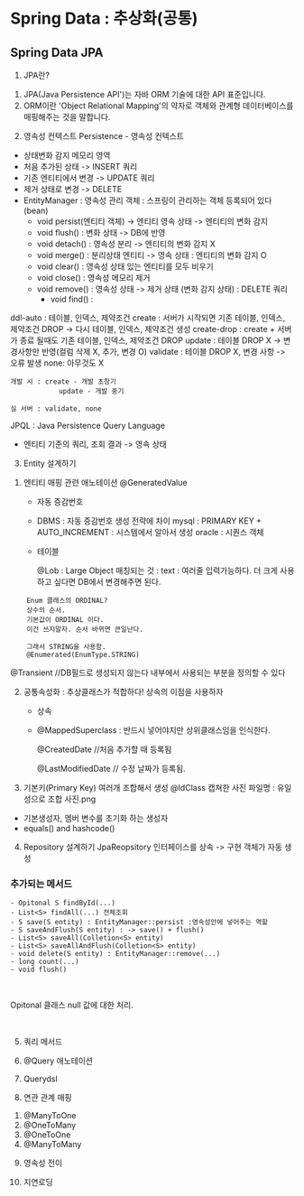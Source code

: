 # Spring Data : 추상화(공통)
## Spring Data JPA

1. JPA란?
1) JPA(Java Persistence API')는 자바 ORM 기술에 대한 API 표준입니다.
2) ORM이란 'Object Relational Mapping'의 약자로 객체와 관계형 데이터베이스를 매핑해주는 것을 말합니다.

2. 영속성 컨텍스트
   Persistence  - 영속성 컨텍스트
- 상태변화 감지 메모리 영역
- 처음 추가된 상태 -> INSERT 쿼리
- 기존 엔티티에서 변경 -> UPDATE 쿼리
- 제거 상태로 변경 -> DELETE
- EntityManager : 영속성 관리 객체 : 스프링이 관리하는 객체 등록되어 있다(bean)
  - void persist(엔티티 객체)  -> 엔티티 영속 상태 -> 엔티티의 변화 감지
  - void flush() : 변화 상태 -> DB에 반영
  - void detach() : 영속성 분리 -> 엔티티의 변화 감지 X
  - void merge() : 분리상태 엔티티 -> 영속 상태 : 엔티티의 변화 감지 O
  - void clear() : 영속성 상태 있는 엔티티를 모두 비우기
  - void close() : 영속성 메모리 제거
  - void remove() : 영속성 상태 -> 제거 상태 (변화 감지 상태) : DELETE 쿼리
	- void find() :

ddl-auto : 테이블, 인덱스, 제약조건
create : 서버가 시작되면 기존 테이블, 인덱스, 제약조건 DROP -> 다시 테이블, 인덱스, 제약조건 생성
create-drop : create + 서버가 종료 될때도 기존 테이블, 인덱스, 제약조건 DROP
update : 테이블 DROP X -> 변경사항만 반영(컬럼 삭제 X, 추가, 변경 O)
validate : 테이블 DROP X, 변경 사항 -> 오류 발생
none: 아무것도 X

	개발 시 : create - 개발 초창기
				update - 개발 중기
				
	실 서버 : validate, none


JPQL  : Java Persistence Query Language
- 엔티티 기준의 쿼리, 조회 결과 -> 영속 상태

3. Entity 설계하기
1) 엔티티 매핑 관련 애노테이션
   @GeneratedValue
   - 자동 증감번호
   - DBMS : 자동 증감번호 생성 전략에 차이
   mysql : PRIMARY KEY + AUTO_INCREMENT : 시스템에서 알아서 생성
   oracle : 시퀀스 객체
   - 테이블
	 
	 @Lob : Large Object
		 매칭되는 것 : text : 여러줄 입력가능하다. 더 크게 사용하고 싶다면 DB에서 변경해주면 된다.



```
	Enum 클래스의 ORDINAL?
	상수의 순서.
	기본값이 ORDINAL 이다.
	이건 쓰지말자. 순서 바뀌면 큰일난다.
	
	그래서 STRING을 사용함.
	@Enumerated(EnumType.STRING)
```



@Transient //DB필드로 생성되지 않는다 내부에서 사용되는 부분을 정의할 수 있다


2) 공통속성화 : 추상클래스가 적합하다! 상속의 이점을 사용하자
    - 상속
    - @MappedSuperclass : 반드시 넣어야지만 상위클래스임을 인식한다.
		
		
		@CreatedDate //처음 추가할 때 등록됨
		
		@LastModifiedDate // 수정 날짜가 등록됨.
		
3) 기본키(Primary Key) 여러개 조합해서 생성
@IdClass
캡쳐한 사진 파일명 : 유일성으로 조합 사진.png

- 기본생성자, 멤버 변수를 초기화 하는 생성자
- equals() and hashcode()


4. Repository 설계하기
JpaReopsitory 인터페이스를 상속 -> 구현 객체가 자동 생성 


### 추가되는 메서드
```
- Opitonal S findById(...)
- List<S> findAll(...) 전체조회
- S save(S entity) : EntityManager::persist :영속성안에 넣어주는 역할
- S saveAndFlush(S entity) : -> save() + flush()
- List<S> saveAll(Colletion<S> entity)
- List<S> saveAllAndFlush(Colletion<S> entity)
- void delete(S entity) : EntityManager::remove(...)
- long count(...) 
- void flush()
```
<br>


Opitonal 클래스 null 값에 대한 처리.

<Br>

5. 쿼리 메서드

6. @Query 애노테이션

7. Querydsl

8. 연관 관계 매핑
1) @ManyToOne
2) @OneToMany
3) @OneToOne
4) @ManyToMany

9. 영속성 전이

10. 지연로딩